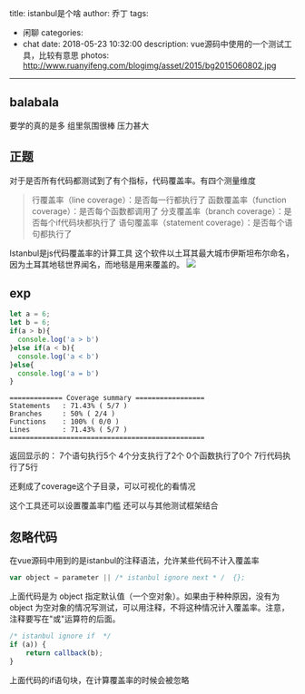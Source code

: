 title: istanbul是个啥
author: 乔丁
tags:
  - 闲聊
categories:
  - chat
date: 2018-05-23 10:32:00
description: vue源码中使用的一个测试工具，比较有意思
photos: http://www.ruanyifeng.com/blogimg/asset/2015/bg2015060802.jpg
---

## balabala
要学的真的是多 组里氛围很棒 压力甚大

## 正题
对于是否所有代码都测试到了有个指标，代码覆盖率。有四个测量维度
> 行覆盖率（line coverage）：是否每一行都执行了
> 函数覆盖率（function coverage）：是否每个函数都调用了
> 分支覆盖率（branch coverage）：是否每个if代码块都执行了
> 语句覆盖率（statement coverage）：是否每个语句都执行了

Istanbul是js代码覆盖率的计算工具
这个软件以土耳其最大城市伊斯坦布尔命名，因为土耳其地毯世界闻名，而地毯是用来覆盖的。
![](http://www.ruanyifeng.com/blogimg/asset/2015/bg2015060802.jpg)

## exp
```javascript
let a = 6;
let b = 6;
if(a > b){
  console.log('a > b')
}else if(a < b){
  console.log('a < b')
}else{
  console.log('a = b')
}
```

```
============= Coverage summary =================
Statements   : 71.43% ( 5/7 )
Branches     : 50% ( 2/4 )
Functions    : 100% ( 0/0 )
Lines        : 71.43% ( 5/7 )
================================================
```
返回显示的：
7个语句执行5个
4个分支执行了2个
0个函数执行了0个
7行代码执行了5行

还剩成了coverage这个子目录，可以可视化的看情况

这个工具还可以设置覆盖率门槛
还可以与其他测试框架结合

## 忽略代码
在vue源码中用到的是istanbul的注释语法，允许某些代码不计入覆盖率
```javascript
var object = parameter || /* istanbul ignore next * /  {};
```
上面代码是为 object 指定默认值（一个空对象）。如果由于种种原因，没有为 object 为空对象的情况写测试，可以用注释，不将这种情况计入覆盖率。注意，注释要写在"或"运算符的后面。

```javascript
/* istanbul ignore if  */
if (a)) {
    return callback(b);
}
```
上面代码的if语句块，在计算覆盖率的时候会被忽略